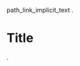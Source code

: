 path_link_implicit_text
.
# Title
[](other.txt)
.
<document source="root/test.md">
    <section ids="title" names="title">
        <title>
            Title
        <paragraph>
            <download_reference classes="myst-file" filename="8b15c0404e301d2ad766e86e4f4e1ffd/other.txt" refdoc="test" reftarget="/other.txt">
                <literal>
                    /other.txt
.

path_link_explicit_text
.
# Title
[*text*](other.txt)
.
<document source="root/test.md">
    <section ids="title" names="title">
        <title>
            Title
        <paragraph>
            <download_reference classes="myst-file" filename="8b15c0404e301d2ad766e86e4f4e1ffd/other.txt" refdoc="test" reftarget="/other.txt">
                <emphasis>
                    text
.

path_auto
.
# Title
<path:other.txt>
.
<document source="root/test.md">
    <section ids="title" names="title">
        <title>
            Title
        <paragraph>
            <download_reference classes="myst-file" filename="8b15c0404e301d2ad766e86e4f4e1ffd/other.txt" refdoc="test" reftarget="other.txt">
                path:other.txt
.

doc_path_relative
.
# Title
[](./other.md)
.
<document source="root/test.md">
    <section ids="title" names="title">
        <title>
            Title
        <paragraph>
            <reference classes="doc myst-project" internal="True" refuri="other.html">
                Other
.

doc_path_absolute
.
# Title
[](/other.md)
.
<document source="root/test.md">
    <section ids="title" names="title">
        <title>
            Title
        <paragraph>
            <reference classes="doc myst-project" internal="True" refuri="other.html">
                Other
.

doc_path_text
.
# Title
[*text*](other.md)
.
<document source="root/test.md">
    <section ids="title" names="title">
        <title>
            Title
        <paragraph>
            <reference classes="doc myst-project" internal="True" refuri="other.html">
                <emphasis>
                    text
.

doc_path_unknown
.
# Title
[*text*](xxx.md)
.
<document source="root/test.md">
    <section ids="title" names="title">
        <title>
            Title
        <paragraph>
            <inline classes="myst-ref-error myst-project">
                <emphasis>
                    text

<src>/test.md:2: WARNING: Unknown link URI (implicitly prepending with '#'): 'xxx.md' [myst.invalid_uri]
<src>/test.md:2: WARNING: Unmatched target '*:*:xxx.md' [myst.xref_missing]
.

doc_path_target
.
# Title
[](other.md#ref2)
.
<document source="root/test.md">
    <section ids="title" names="title">
        <title>
            Title
        <paragraph>
            <reference classes="std-label myst-project" internal="True" refuri="other.html#ref2">
                Other
.

doc_path_target_unknown
.
# Title
[](other.md#xxx)
.
<document source="root/test.md">
    <section ids="title" names="title">
        <title>
            Title
        <paragraph>
            <inline classes="myst-ref-error myst-project">
                xxx

<src>/test.md:2: WARNING: Unmatched target '*:*:xxx' in doc 'other' [myst.xref_missing]
.

empty_fragment
.
# Title
[](#)
.
<document source="root/test.md">
    <section ids="title" names="title">
        <title>
            Title
        <paragraph>
            <inline classes="myst-ref-error">

<src>/test.md:2: WARNING: No path or target given for project reference [myst.xref_error]
.

fragment_local
.
(ref)=
# Title
[](.#ref)
.
<document source="root/test.md">
    <target refid="ref">
    <section ids="title ref" names="title ref">
        <title>
            Title
        <paragraph>
            <reference classes="std-label myst-project" internal="True" refid="ref">
                Title
.

fragment_same_doc
.
(ref)=
# Title
[](#ref)
.
<document source="root/test.md">
    <target refid="ref">
    <section ids="title ref" names="title ref">
        <title>
            Title
        <paragraph>
            <reference classes="std-label myst-project" internal="True" refid="ref">
                Title
.

fragment_same_doc_text
.
(ref)=
# Title
[*text*](#ref)
.
<document source="root/test.md">
    <target refid="ref">
    <section ids="title ref" names="title ref">
        <title>
            Title
        <paragraph>
            <reference classes="std-label myst-project" internal="True" refid="ref">
                <emphasis>
                    text
.

project_fragment_local
.
(ref)=
# Title
<project:#ref>
.
<document source="root/test.md">
    <target refid="ref">
    <section ids="title ref" names="title ref">
        <title>
            Title
        <paragraph>
            <reference classes="std-label myst-project" internal="True" refid="ref">
                Title
.

project_fragment_unknown
.
# Title
<project:#a%20b>
.
<document source="root/test.md">
    <section ids="title" names="title">
        <title>
            Title
        <paragraph>
            <inline classes="myst-ref-error myst-project">
                project:#a b

<src>/test.md:2: WARNING: Unmatched target '*:*:a b' [myst.xref_missing]
.

project_fragment_local_text
.
(ref)=
# Title
[*text*](project:#ref)
.
<document source="root/test.md">
    <target refid="ref">
    <section ids="title ref" names="title ref">
        <title>
            Title
        <paragraph>
            <reference classes="std-label myst-project" internal="True" refid="ref">
                <emphasis>
                    text
.

project_doc
.
# Title
<project:other.md>
.
<document source="root/test.md">
    <section ids="title" names="title">
        <title>
            Title
        <paragraph>
            <reference classes="doc myst-project" internal="True" refuri="other.html">
                Other
.

project_doc_no_suffix
.
# Title
<project:other>
.
<document source="root/test.md">
    <section ids="title" names="title">
        <title>
            Title
        <paragraph>
            <inline classes="myst-ref-error">
                project:other

<src>/test.md:2: WARNING: Path does not have a known document suffix: other [myst.xref_error]
.

project_doc_missing
.
# Title
<project:xxx.md>
.
<document source="root/test.md">
    <section ids="title" names="title">
        <title>
            Title
        <paragraph>
            <inline classes="myst-ref-error myst-project">
                project:xxx.md

<src>/test.md:2: WARNING: Unknown reference docname 'xxx' [myst.xref_missing]
.

project_doc_target
.
# Title
<project:other.md#ref2>
.
<document source="root/test.md">
    <section ids="title" names="title">
        <title>
            Title
        <paragraph>
            <reference classes="std-label myst-project" internal="True" refuri="other.html#ref2">
                Other
.

project_doc_target_missing
.
# Title
<project:other.md#xxx>
.
<document source="root/test.md">
    <section ids="title" names="title">
        <title>
            Title
        <paragraph>
            <inline classes="myst-ref-error myst-project">
                project:other.md#xxx

<src>/test.md:2: WARNING: Unmatched target '*:*:xxx' in doc 'other' [myst.xref_missing]
.

project_target
.
# Title
[](project:#index)
.
<document source="root/test.md">
    <section ids="title" names="title">
        <title>
            Title
        <paragraph>
            <reference classes="std-doc myst-project" internal="True" refuri="index.html">
                Main
.

project_auto
.
# Title
<project:#index>
.
<document source="root/test.md">
    <section ids="title" names="title">
        <title>
            Title
        <paragraph>
            <reference classes="std-doc myst-project" internal="True" refuri="index.html">
                Main
.

project_auto_missing
.
# Title
<project:#xxx>
.
<document source="root/test.md">
    <section ids="title" names="title">
        <title>
            Title
        <paragraph>
            <inline classes="myst-ref-error myst-project">
                project:#xxx

<src>/test.md:2: WARNING: Unmatched target '*:*:xxx' [myst.xref_missing]
.

project_text
.
# Title
[*text*](project:#index)
.
<document source="root/test.md">
    <section ids="title" names="title">
        <title>
            Title
        <paragraph>
            <reference classes="std-doc myst-project" internal="True" refuri="index.html">
                <emphasis>
                    text
.

project_missing
.
# Title
[*text*](project:#xxx)
.
<document source="root/test.md">
    <section ids="title" names="title">
        <title>
            Title
        <paragraph>
            <inline classes="myst-ref-error myst-project">
                <emphasis>
                    text

<src>/test.md:2: WARNING: Unmatched target '*:*:xxx' [myst.xref_missing]
.

project_duplicate_local_first
.
(index)=
# Title
[text](project:#index)
.
<document source="root/test.md">
    <target refid="index">
    <section ids="title index" names="title index">
        <title>
            Title
        <paragraph>
            <reference classes="std-label myst-project" internal="True" refid="index">
                text

<src>/test.md:3: WARNING: Multiple targets found for '*:*:index': 'std:label:index','std:doc:index' [myst.xref_duplicate]
.

project_duplicate_non_local
.
# Title
<project:#duplicate>
.
<document source="root/test.md">
    <section ids="title" names="title">
        <title>
            Title
        <paragraph>
            <reference classes="std-label myst-project" internal="True" refuri="other.html#duplicate">
                Other

<src>/test.md:2: WARNING: Multiple targets found for '*:*:duplicate': 'std:label:duplicate','std:term:duplicate' [myst.xref_duplicate]
.

project_filter
.
# Title
<project:?*:term#duplicate>
.
<document source="root/test.md">
    <section ids="title" names="title">
        <title>
            Title
        <paragraph>
            <reference classes="std-term myst-project" internal="True" refuri="other.html#term-duplicate">
                duplicate
.

myst_project_pattern
.
(target)=
# Title
[](#*get)
.
<document source="root/test.md">
    <target refid="target">
    <section ids="title target" names="title target">
        <title>
            Title
        <paragraph>
            <reference classes="std-label myst-project" internal="True" refid="target">
                Title
.

myst_inv [LOAD_INV]
.
# Title
[](myst:#ref)
.
<document source="root/test.md">
    <section ids="title" names="title">
        <title>
            Title
        <paragraph>
            <reference classes="std-label myst-inv" internal="False" reftitle="(in Python)" refuri="https://project.com/index.html#ref">
                Title
.

myst_inv_auto [LOAD_INV]
.
# Title
<myst:#ref>
.
<document source="root/test.md">
    <section ids="title" names="title">
        <title>
            Title
        <paragraph>
            <reference classes="std-label myst-inv" internal="False" reftitle="(in Python)" refuri="https://project.com/index.html#ref">
                Title
.

myst_inv_text [LOAD_INV]
.
# Title
[*text*](myst:#ref)
.
<document source="root/test.md">
    <section ids="title" names="title">
        <title>
            Title
        <paragraph>
            <reference classes="std-label myst-inv" internal="False" reftitle="(in Python)" refuri="https://project.com/index.html#ref">
                <emphasis>
                    text
.

myst_inv_named [LOAD_INV]
.
# Title
<myst:project#ref>
.
<document source="root/test.md">
    <section ids="title" names="title">
        <title>
            Title
        <paragraph>
            <reference classes="std-label myst-inv" internal="False" reftitle="(in Python)" refuri="https://project.com/index.html#ref">
                Title
.

myst_inv_missing_name [LOAD_INV]
.
# Title
<myst:xxx#ref>
.
<document source="root/test.md">
    <section ids="title" names="title">
        <title>
            Title
        <paragraph>
            <inline classes="myst-ref-error myst-inv">
                myst:xxx#ref

<src>/test.md:2: WARNING: Unknown inventory 'xxx' [myst.iref_missing]
.

myst_inv_missing_target [LOAD_INV]
.
# Title
[*text*](myst:#xxx)
.
<document source="root/test.md">
    <section ids="title" names="title">
        <title>
            Title
        <paragraph>
            <inline classes="myst-ref-error myst-inv">
                <emphasis>
                    text

<src>/test.md:2: WARNING: Unmatched target '*:*:*:xxx' [myst.iref_missing]
.

myst_inv_duplicate [LOAD_INV]
.
# Title
[*text*](myst:#*modindex)
.
<document source="root/test.md">
    <section ids="title" names="title">
        <title>
            Title
        <paragraph>
            <inline classes="myst-ref-error myst-inv">
                <emphasis>
                    text

<src>/test.md:2: WARNING: Multiple targets found for '*:*:*:*modindex': 'project:std:label:modindex','project:std:label:py-modindex' [myst.iref_duplicate]
.

implicit_anchors [ADD_ANCHORS]
.
# Title
[](#title)
.
<document source="root/test.md">
    <section anchor_id="title" ids="title" names="title">
        <title>
            Title
        <paragraph>
            <reference classes="myst-anchor myst-project" internal="True" refid="title">
                Title

<src>/test.md:2: WARNING: Link target 'myst:anchor:title' in doc 'test' is auto-generated, so may change unexpectedly [myst.xref_not_explicit]
.

deprecated
.
# Title
[](ref)
.
<document source="root/test.md">
    <section ids="title" names="title">
        <title>
            Title
        <paragraph>
            <inline classes="myst-ref-error myst-project">
                ref

<src>/test.md:2: WARNING: Unknown link URI (implicitly prepending with '#'): 'ref' [myst.invalid_uri]
<src>/test.md:2: WARNING: Unmatched target '*:*:ref' [myst.xref_missing]
.

ref_replacements_warning [NUMBERED]
.
# Section

(para)=
paragraph

[{number}](#para)
.
<document source="root/test.md">
    <section ids="section" names="section">
        <title>
            Section
        <target refid="para">
        <paragraph ids="para" names="para">
            paragraph
        <paragraph>
            <reference classes="std-label myst-project" internal="True" refid="para">
                ?

<src>/test.md:6: WARNING: '{number}' replacement is not available [myst.xref_replace]
.

ref_replacements [NUMBERED]
.
(sect)=
# Section
(subsect)=
## Subsection
[*{name}* {number}](#sect)
[*{name}* {number}](#subsect)
.
<document source="root/test.md">
    <target refid="sect">
    <section ids="section sect" names="section sect">
        <title>
            Section
        <target refid="subsect">
        <section ids="subsection subsect" names="subsection subsect">
            <title>
                Subsection
            <paragraph>
                <reference classes="std-label myst-project" internal="True" refid="sect">
                    <emphasis>
                        Section
                     1

                <reference classes="std-label myst-project" internal="True" refid="subsect">
                    <emphasis>
                        Subsection
                     1.1
.

ref_replacements_anchor [NUMBERED] [ADD_ANCHORS]
.
(sect)=
# Section
(subsect)=
## Subsection
[*{name}* {number}](#section)
[*{name}* {number}](#subsection)
.
<document source="root/test.md">
    <target refid="sect">
    <section anchor_id="section" ids="section sect" names="section sect">
        <title>
            Section
        <target refid="subsect">
        <section anchor_id="subsection" ids="subsection subsect" names="subsection subsect">
            <title>
                Subsection
            <paragraph>
                <reference classes="myst-anchor myst-project" internal="True" refid="section">
                    <emphasis>
                        Section
                     1

                <reference classes="myst-anchor myst-project" internal="True" refid="subsection">
                    <emphasis>
                        Subsection
                     1.1

<src>/test.md:5: WARNING: Link target 'myst:anchor:section' in doc 'test' is auto-generated, so may change unexpectedly [myst.xref_not_explicit]
<src>/test.md:5: WARNING: Link target 'myst:anchor:subsection' in doc 'test' is auto-generated, so may change unexpectedly [myst.xref_not_explicit]
.
